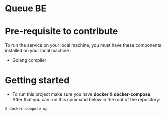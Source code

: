 # Queue BE

# Pre-requisite to contribute
To run the service on your local machine, you must have these components installed on your local machine : 
- Golang compiler

# Getting started
- To run this project make sure you have <b>docker</b> & <b>docker-compose</b>. After that you can run this command below in the root of the repository:
```sh
$ docker-compose up
```